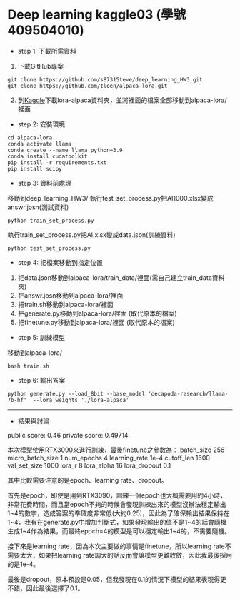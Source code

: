 # Deep learning kaggle03 (學號409504010)
* step 1: 下載所需資料

1. 下載GitHub專案
```
git clone https://github.com/s87315teve/deep_learning_HW3.git
git clone https://github.com/tloen/alpaca-lora.git
```
2. 到[Kaggle](https://www.kaggle.com/competitions/deep-learningnycu-2023-large-language-models/data?select=lora-alpaca)下載lora-alpaca資料夾，並將裡面的檔案全部移動到alpaca-lora/裡面
* step 2: 安裝環境
```
cd alpaca-lora
conda activate llama
conda create --name llama python=3.9
conda install cudatoolkit
pip install -r requirements.txt
pip install scipy
```
* step 3: 資料前處理

移動到deep_learning_HW3/
執行test_set_process.py把AI1000.xlsx變成answr.josn(測試資料)
```
python train_set_process.py
```
執行train_set_process.py把AI.xlsx變成data.json(訓練資料)
```
python test_set_process.py
```
* step 4: 把檔案移動到指定位置

1. 把data.json移動到alpaca-lora/train_data/裡面(需自己建立train_data資料夾)
2. 把answr.josn移動到alpaca-lora/裡面
3. 把train.sh移動到alpaca-lora/裡面
4. 把generate.py移動到alpaca-lora/裡面 (取代原本的檔案)
5. 把finetune.py移動到alpaca-lora/裡面 (取代原本的檔案)

* step 5: 訓練模型

移動到alpaca-lora/
```
bash train.sh
```
* step 6: 輸出答案
```
python generate.py --load_8bit --base_model 'decapoda-research/llama-7b-hf'  --lora_weights './lora-alpaca'
```

---
* 結果與討論

public score: 0.46
private score: 0.49714

本次模型使用RTX3090來進行訓練，最後finetune之參數為：
batch_size 256
micro_batch_size 1 
num_epochs 4 
learning_rate 1e-4 
cutoff_len 1600 
val_set_size 1000 
lora_r 8 
lora_alpha 16 
lora_dropout 0.1

其中比較需要注意的是epoch、learning rate、dropout。

首先是epoch，即使是用到RTX3090，訓練一個epoch也大概需要用約4小時，非常花費時間，而且當epoch不夠的時候會發現訓練出來的模型沒辦法穩定輸出1\~4的數字，造成答案的準確度非常低(大約0.25)，因此為了確保輸出結果保持在1\~4，我有在generate.py中增加判斷式，如果發現輸出的值不是1\~4的話會隨機生成1\~4作為結果，而最終epoch=4的模型是可以穩定輸出1\~4的，不需要隨機。

接下來是learning rate，因為本次主要做的事情是finetune，所以learning rate不需要太大，如果把learning rate調大的話反而會讓模型更難收斂，因此我最後採用的是1e-4。

最後是dropout，原本預設是0.05，但我發現在0.1的情況下模型的結果表現得更不錯，因此最後選擇了0.1。

